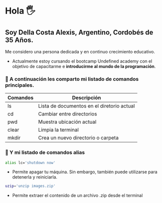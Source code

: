 # Hola 🖐 

## Soy Della Costa Alexis, Argentino, Cordobés de 35 Años.

Me considero una persona dedicada y en continuo crecimiento educativo. 

* Actualmente estoy cursando el bootcamp Undefined academy con el objetivo de capacitarme e **introducirme al mundo de la programación**.

### 🥇 A continuación les comparto mi listado de comandos principales.

| Comandos|              Descripción                   |
|---------|--------------------------------------------|
|ls       | Lista de documentos en el diretorio actual |
|cd       | Cambiar entre directorios                  |
|pwd      | Muestra ubicación actual                   |
|clear    | Limpia la terminal                         |
|mkdir    | Crea un nuevo directorio o carpeta         |

### 🥇 Y mi listado de comandos alias

``` bash 
alias lc='shutdown now'
``` 
* Permite apagar tu máquina. Sin embargo, también puede utilizarse para detenerla y reiniciarla.
``` bash
uzip='unzip images.zip'
```
* Permite extraer el contenido de un archivo .zip desde el terminal
